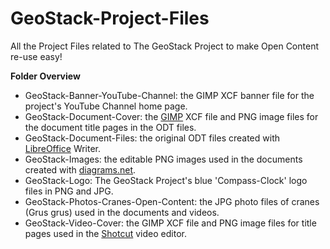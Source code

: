 # GeoStack-Project-Files
All the Project Files related to The GeoStack Project to make Open Content re-use easy!

**Folder Overview**
- GeoStack-Banner-YouTube-Channel: the GIMP XCF banner file for the project's YouTube Channel home page.
- GeoStack-Document-Cover: the [GIMP](https://www.gimp.org/) XCF file and PNG image files for the document title pages in the ODT files.
- GeoStack-Document-Files: the original ODT files created with [LibreOffice](https://libreoffice.org/) Writer.
- GeoStack-Images: the editable PNG images used in the documents created with [diagrams.net](https://www.diagrams.net/).
- GeoStack-Logo: The GeoStack Project's blue 'Compass-Clock' logo files in PNG and JPG.
- GeoStack-Photos-Cranes-Open-Content: the JPG photo files of cranes (Grus grus) used in the documents and videos.
- GeoStack-Video-Cover: the GIMP XCF file and PNG image files for title pages used in the [Shotcut](http://shotcut.org/) video editor.
